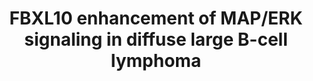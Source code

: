 ---
annotations:
- id: DOID:0050745
  parent: disease of cellular proliferation
  type: Disease Ontology
  value: diffuse large B-cell lymphoma
- id: PW:0000602
  parent: signaling pathway
  type: Pathway Ontology
  value: altered extracellular signal-regulated Raf/Mek/Erk signaling pathway
- id: DOID:14566
  parent: disease of cellular proliferation
  type: Disease Ontology
  value: disease of cellular proliferation
authors:
- Khanspers
communities:
- CPTAC
- Diseases
description: FBXL10, a member of Polycomb repressive complexes, is overexpressed in
  human diffuse large B-cell lymphoma tissues and cell lines. FBXL10 silences the
  expression of DUSP6 through recruitment of polycomb repressuive complexes, which
  leads to the deposition of repressive histone modifications in the DUPS6 promoter.
  DUSP6 is a ERK1/2 (MAPK1/MAPK3) phosphatase and with lower levels of DUSP6, ERK1/2
  remain phosphorylated and thus activates downstream ERK/MAPK signaling and ultimately
  cell proliferation. Based on figure 7 in [https://www.ncbi.nlm.nih.gov/pmc/articles/PMC5833345/
  Zhao et al]
last-edited: 2019-03-20
ndex: dab071d9-8b6b-11eb-9e72-0ac135e8bacf
organisms:
- Homo sapiens
redirect_from:
- /index.php/Pathway:WP4553
- /instance/WP4553
revision: null
schema-jsonld:
- '@context': https://schema.org/
  '@id': https://wikipathways.github.io/pathways/WP4553.html
  '@type': Dataset
  creator:
    '@type': Organization
    name: WikiPathways
  description: FBXL10, a member of Polycomb repressive complexes, is overexpressed
    in human diffuse large B-cell lymphoma tissues and cell lines. FBXL10 silences
    the expression of DUSP6 through recruitment of polycomb repressuive complexes,
    which leads to the deposition of repressive histone modifications in the DUPS6
    promoter. DUSP6 is a ERK1/2 (MAPK1/MAPK3) phosphatase and with lower levels of
    DUSP6, ERK1/2 remain phosphorylated and thus activates downstream ERK/MAPK signaling
    and ultimately cell proliferation. Based on figure 7 in [https://www.ncbi.nlm.nih.gov/pmc/articles/PMC5833345/
    Zhao et al]
  keywords:
  - BCL6
  - BCOR
  - DUSP6
  - EED
  - EZH2
  - FBXL10
  - H2A
  - H2AFB1
  - H2AFB2
  - H2AFB3
  - H2AFJ
  - H2AFV
  - H2AFX
  - H2AFY
  - H2AFY2
  - H2AFZ
  - H3
  - H3F3A
  - H3F3B
  - HIST1H3A
  - HIST1H3B
  - HIST1H3C
  - HIST1H3D
  - HIST1H3E
  - HIST1H3F
  - HIST1H3G
  - HIST1H3H
  - HIST1H3I
  - HIST1H3J
  - HIST2H3A
  - HIST2H3C
  - HIST2H3D
  - MAP/ERK Signaling
  - MAPK1
  - MAPK3
  - PCGF1
  - RNF2
  - SUZ12
  license: CC0
  name: FBXL10 enhancement of MAP/ERK signaling in diffuse large B-cell lymphoma
seo: CreativeWork
title: FBXL10 enhancement of MAP/ERK signaling in diffuse large B-cell lymphoma
wpid: WP4553
---